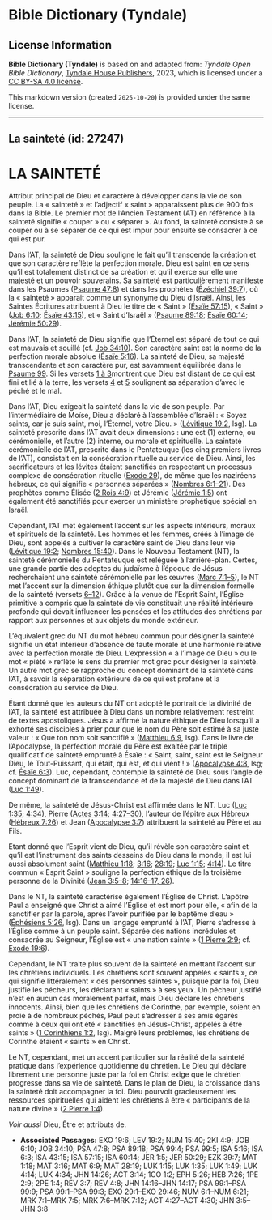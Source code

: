 # Bible Dictionary (Tyndale)

## License Information

**Bible Dictionary (Tyndale)** is based on and adapted from: _Tyndale Open Bible Dictionary_, [Tyndale House Publishers](https://tyndaleopenresources.com/), 2023, which is licensed under a [CC BY-SA 4.0 license](https://creativecommons.org/licenses/by-sa/4.0/legalcode.en).

This markdown version (created `2025-10-20`) is provided under the same license.



--------------------------------

## La sainteté (id: 27247)

LA SAINTETÉ
===========

Attribut principal de Dieu et caractère à développer dans la vie de son peuple. La « sainteté » et l’adjectif « saint » apparaissent plus de 900 fois dans la Bible. Le premier mot de l’Ancien Testament (AT) en référence à la sainteté signifie « couper » ou « séparer ». Au fond, la sainteté consiste à se couper ou à se séparer de ce qui est impur pour ensuite se consacrer à ce qui est pur.

Dans l’AT, la sainteté de Dieu souligne le fait qu’il transcende la création et que son caractère reflète la perfection morale. Dieu est saint en ce sens qu’il est totalement distinct de sa création et qu’il exerce sur elle une majesté et un pouvoir souverains. Sa sainteté est particulièrement manifeste dans les Psaumes ([Psaume 47:8](https://ref.ly/Ps47:8)) et dans les prophètes ([Ézéchiel 39:7](https://ref.ly/Ezek39:7)), où la « sainteté » apparait comme un synonyme du Dieu d’Israël. Ainsi, les Saintes Écritures attribuent à Dieu le titre de « Saint » ([Ésaïe 57:15](https://ref.ly/Isa57:15)), « Saint » ([Job 6:10](https://ref.ly/Job6:10); [Ésaïe 43:15](https://ref.ly/Isa43:15)), et « Saint d’Israël » ([Psaume 89:18](https://ref.ly/Ps89:18); [Ésaïe 60:14](https://ref.ly/Isa60:14); [Jérémie 50:29](https://ref.ly/Jer50:29)).

Dans l’AT, la sainteté de Dieu signifie que l’Éternel est séparé de tout ce qui est mauvais et souillé (cf. [Job 34:10](https://ref.ly/Job34:10)). Son caractère saint est la norme de la perfection morale absolue ([Ésaïe 5:16](https://ref.ly/Isa5:16)). La sainteté de Dieu, sa majesté transcendante et son caractère pur, est savamment équilibrée dans le [Psaume 99](https://ref.ly/Ps99:1-Ps99:9). Si les versets [1 à 3](https://ref.ly/Ps99:1-Ps99:3)montrent que Dieu est distant de ce qui est fini et lié à la terre, les versets [4](https://ref.ly/Ps99:4) et [5](https://ref.ly/Ps99:5) soulignent sa séparation d’avec le péché et le mal.

Dans l’AT, Dieu exigeait la sainteté dans la vie de son peuple. Par l’intermédiaire de Moïse, Dieu a déclaré à l’assemblée d’Israël : « Soyez saints, car je suis saint, moi, l’Éternel, votre Dieu. » ([Lévitique 19:2](https://ref.ly/Lev19:2), lsg). La sainteté prescrite dans l’AT avait deux dimensions : une est (1\) externe, ou cérémonielle, et l’autre (2\) interne, ou morale et spirituelle. La sainteté cérémonielle de l’AT, prescrite dans le Pentateuque (les cinq premiers livres de l’AT), consistait en la consécration rituelle au service de Dieu. Ainsi, les sacrificateurs et les lévites étaient sanctifiés en respectant un processus complexe de consécration rituelle ([Exode 29](https://ref.ly/Exod29:1-Exod29:46)), de même que les naziréens hébreux, ce qui signifie « personnes séparées » ([Nombres 6:1–21](https://ref.ly/Num6:1-Num6:21)). Des prophètes comme Élisée ([2 Rois 4:9](https://ref.ly/2Kgs4:9)) et Jérémie ([Jérémie 1:5](https://ref.ly/Jer1:5)) ont également été sanctifiés pour exercer un ministère prophétique spécial en Israël.

Cependant, l’AT met également l’accent sur les aspects intérieurs, moraux et spirituels de la sainteté. Les hommes et les femmes, créés à l’image de Dieu, sont appelés à cultiver le caractère saint de Dieu dans leur vie ([Lévitique 19:2](https://ref.ly/Lev19:2); [Nombres 15:40](https://ref.ly/Num15:40)). Dans le Nouveau Testament (NT), la sainteté cérémonielle du Pentateuque est reléguée à l’arrière\-plan. Certes, une grande partie des adeptes du judaïsme à l’époque de Jésus recherchaient une sainteté cérémonielle par les œuvres ([Marc 7:1–5](https://ref.ly/Mark7:1-Mark7:5)), le NT met l’accent sur la dimension éthique plutôt que sur la dimension formelle de la sainteté (versets [6–12](https://ref.ly/Mark7:6-Mark7:12)). Grâce à la venue de l’Esprit Saint, l’Église primitive a compris que la sainteté de vie constituait une réalité intérieure profonde qui devait influencer les pensées et les attitudes des chrétiens par rapport aux personnes et aux objets du monde extérieur.

L’équivalent grec du NT du mot hébreu commun pour désigner la sainteté signifie un état intérieur d’absence de faute morale et une harmonie relative avec la perfection morale de Dieu. L’expression « à l’image de Dieu » ou le mot « piété » reflète le sens du premier mot grec pour désigner la sainteté. Un autre mot grec se rapproche du concept dominant de la sainteté dans l’AT, à savoir la séparation extérieure de ce qui est profane et la consécration au service de Dieu.

Étant donné que les auteurs du NT ont adopté le portrait de la divinité de l’AT, la sainteté est attribuée à Dieu dans un nombre relativement restreint de textes apostoliques. Jésus a affirmé la nature éthique de Dieu lorsqu’il a exhorté ses disciples à prier pour que le nom du Père soit estimé à sa juste valeur : « Que ton nom soit sanctifié » ([Matthieu 6:9](https://ref.ly/Matt6:9), lsg). Dans le livre de l’Apocalypse, la perfection morale du Père est exaltée par le triple qualificatif de sainteté emprunté à Ésaïe : « Saint, saint, saint est le Seigneur Dieu, le Tout\-Puissant, qui était, qui est, et qui vient ! » ([Apocalypse 4:8](https://ref.ly/Rev4:8), lsg; cf. [Ésaïe 6:3](https://ref.ly/Isa6:3)). Luc, cependant, contemple la sainteté de Dieu sous l’angle de concept dominant de la transcendance et de la majesté de Dieu dans l’AT ([Luc 1:49](https://ref.ly/Luke1:49)).

De même, la sainteté de Jésus\-Christ est affirmée dans le NT. Luc ([Luc 1:35](https://ref.ly/Luke1:35); [4:34](https://ref.ly/Luke4:34)), Pierre ([Actes 3:14](https://ref.ly/Acts3:14); [4:27–30](https://ref.ly/Acts4:27-Acts4:30)), l’auteur de l’épitre aux Hébreux ([Hébreux 7:26](https://ref.ly/Heb7:26)) et Jean ([Apocalypse 3:7](https://ref.ly/Rev3:7)) attribuent la sainteté au Père et au Fils.

Étant donné que l’Esprit vient de Dieu, qu’il révèle son caractère saint et qu’il est l’instrument des saints desseins de Dieu dans le monde, il est lui aussi absolument saint ([Matthieu 1:18](https://ref.ly/Matt1:18); [3:16](https://ref.ly/Matt3:16); [28:19](https://ref.ly/Matt28:19); [Luc 1:15](https://ref.ly/Luke1:15); [4:14](https://ref.ly/Luke4:14)). Le titre commun « Esprit Saint » souligne la perfection éthique de la troisième personne de la Divinité ([Jean 3:5–8](https://ref.ly/John3:5-John3:8); [14:16–17, 26](https://ref.ly/John14:16-John14:17,John14:26)).

Dans le NT, la sainteté caractérise également l’Église de Christ. L’apôtre Paul a enseigné que Christ a aimé l’Église et est mort pour elle, « afin de la sanctifier par la parole, après l’avoir purifiée par le baptême d’eau » ([Éphésiens 5:26](https://ref.ly/Eph5:26), lsg). Dans un langage emprunté à l’AT, Pierre s’adresse à l’Église comme à un peuple saint. Séparée des nations incrédules et consacrée au Seigneur, l’Église est « une nation sainte » ([1 Pierre 2:9](https://ref.ly/1Pet2:9); cf. [Exode 19:6](https://ref.ly/Exod19:6)).

Cependant, le NT traite plus souvent de la sainteté en mettant l’accent sur les chrétiens individuels. Les chrétiens sont souvent appelés « saints », ce qui signifie littéralement « des personnes saintes », puisque par la foi, Dieu justifie les pécheurs, les déclarant « saints » à ses yeux. Un pécheur justifié n’est en aucun cas moralement parfait, mais Dieu déclare les chrétiens innocents. Ainsi, bien que les chrétiens de Corinthe, par exemple, soient en proie à de nombreux péchés, Paul peut s’adresser à ses amis égarés comme à ceux qui ont été « sanctifiés en Jésus\-Christ, appelés à être saints » ([1 Corinthiens 1:2](https://ref.ly/1Cor1:2), lsg). Malgré leurs problèmes, les chrétiens de Corinthe étaient « saints » en Christ.

Le NT, cependant, met un accent particulier sur la réalité de la sainteté pratique dans l’expérience quotidienne du chrétien. Le Dieu qui déclare librement une personne juste par la foi en Christ exige que le chrétien progresse dans sa vie de sainteté. Dans le plan de Dieu, la croissance dans la sainteté doit accompagner la foi. Dieu pourvoit gracieusement les ressources spirituelles qui aident les chrétiens à être « participants de la nature divine » ([2 Pierre 1:4](https://ref.ly/2Pet1:4)).

*Voir aussi* Dieu, Être et attributs de.

* **Associated Passages:** EXO 19:6; LEV 19:2; NUM 15:40; 2KI 4:9; JOB 6:10; JOB 34:10; PSA 47:8; PSA 89:18; PSA 99:4; PSA 99:5; ISA 5:16; ISA 6:3; ISA 43:15; ISA 57:15; ISA 60:14; JER 1:5; JER 50:29; EZK 39:7; MAT 1:18; MAT 3:16; MAT 6:9; MAT 28:19; LUK 1:15; LUK 1:35; LUK 1:49; LUK 4:14; LUK 4:34; JHN 14:26; ACT 3:14; 1CO 1:2; EPH 5:26; HEB 7:26; 1PE 2:9; 2PE 1:4; REV 3:7; REV 4:8; JHN 14:16–JHN 14:17; PSA 99:1–PSA 99:9; PSA 99:1–PSA 99:3; EXO 29:1–EXO 29:46; NUM 6:1–NUM 6:21; MRK 7:1–MRK 7:5; MRK 7:6–MRK 7:12; ACT 4:27–ACT 4:30; JHN 3:5–JHN 3:8

